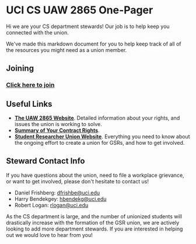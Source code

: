 # UCI CS UAW 2865 One-Pager

Hi we are your CS department stewards!
Our job is to help keep you connected with the union.

We've made this markdown document for you to help keep track of all of the resources you might need as a union member.

## Joining

### [Click here to join](https://uaw2865.org/join)

## Useful Links

- [**The UAW 2865 Website**](https://uaw2865.org/). Detailed information about your rights, and issues the union is working to solve.
- [**Summary of Your Contract Rights**](https://drive.google.com/file/d/14kjVa_4nF7ou5meHjXi-4PRjY3b4CILC/view).
- [**Student Researcher Union Website**](https://studentresearchersunited.org/). Everything you need to know about the ongoing effort to create a union for GSRs, and how to get involved.

## Steward Contact Info
If you have questions about the union, need to file a workplace grievance, or want to get involved, please don't hesitate to contact us!

- Daniel Frishberg: [dfrishbe@uci.edu](mailto:dfrishbe@uci.edu) 
- Harry Bendekgey: [hbendekg@uci.edu](mailto:hbendekg@uci.edu)
- Robert Logan: [rlogan@uci.edu](mailto:rlogan@uci.edu)

As the CS department is large, and the number of unionized students will drastically increase with the formation of the GSR union, we are actively looking to add more department stewards.
If you are interested in helping out we would love to hear from you!
